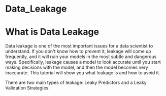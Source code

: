 # Data_Leakage
# What is Data Leakage

Data leakage is one of the most important issues for a data scientist to understand. If you don't know how to prevent it, leakage will come up frequently, and it will ruin your models in the most subtle and dangerous ways. Specifically, leakage causes a model to look accurate until you start making decisions with the model, and then the model becomes very inaccurate. This tutorial will show you what leakage is and how to avoid it.

There are two main types of leakage: Leaky Predictors and a Leaky Validation Strategies.

